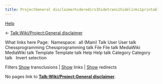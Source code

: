 ```yaml
---
title: ProjectGeneral disclaimerhideredirs1hidetrans1hidelinks1printableyes
---
```

[Help](/www.mediawiki.org/wiki/Special:MyLanguage/Help:What_links_here)





← [Talk:Wiki/Project:General disclaimer](index.php?title=Talk:Wiki/Project:General_disclaimer&action=edit&redlink=1 "Talk:Wiki/Project:General disclaimer (page does not exist)")



What links here
Page:  Namespace: 
all
(Main)
Talk
User
User talk
Chessprogramming
Chessprogramming talk
File
File talk
MediaWiki
MediaWiki talk
Template
Template talk
Help
Help talk
Category
Category talk
  Invert selection 

Filters
[Show](index.php?title=Special:WhatLinksHere/Talk:Wiki/Project:General_disclaimer&hideredirs=1&hidelinks=1 "Special:WhatLinksHere/Talk:Wiki/Project:General disclaimer") transclusions | [Show](index.php?title=Special:WhatLinksHere/Talk:Wiki/Project:General_disclaimer&hideredirs=1&hidetrans=1 "Special:WhatLinksHere/Talk:Wiki/Project:General disclaimer") links | [Show](index.php?title=Special:WhatLinksHere/Talk:Wiki/Project:General_disclaimer&hidetrans=1&hidelinks=1 "Special:WhatLinksHere/Talk:Wiki/Project:General disclaimer") redirects

No pages link to **[Talk:Wiki/Project:General disclaimer](index.php?title=Talk:Wiki/Project:General_disclaimer&action=edit&redlink=1 "Talk:Wiki/Project:General disclaimer (page does not exist)")**.


 
